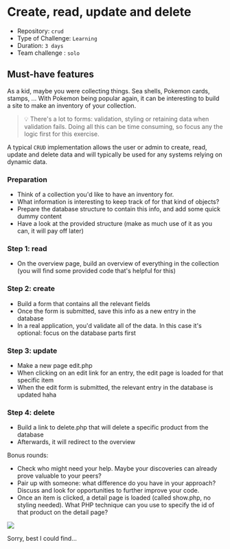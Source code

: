 # Create, read, update and delete

- Repository: `crud`
- Type of Challenge: `Learning`
- Duration: `3 days`
- Team challenge : `solo`

## Must-have features

As a kid, maybe you were collecting things. Sea shells, Pokemon cards, stamps, ...
With Pokemon being popular again, it can be interesting to build a site to make an inventory of your collection.

> 💡 There's a lot to forms: validation, styling or retaining data when validation fails. Doing all this can be time consuming, so focus any the logic first for this exercise.

A typical `CRUD` implementation allows the user or admin to create, read, update and delete data and will typically be used for any systems relying on dynamic data.

### Preparation
- Think of a collection you'd like to have an inventory for.
- What information is interesting to keep track of for that kind of objects?
- Prepare the database structure to contain this info, and add some quick dummy content
- Have a look at the provided structure (make as much use of it as you can, it will pay off later)

### Step 1: read
- On the overview page, build an overview of everything in the collection (you will find some provided code that's helpful for this)

### Step 2: create
- Build a form that contains all the relevant fields
- Once the form is submitted, save this info as a new entry in the database
- In a real application, you'd validate all of the data. In this case it's optional: focus on the database parts first

### Step 3: update
- Make a new page edit.php
- When clicking on an edit link for an entry, the edit page is loaded for that specific item
- When the edit form is submitted, the relevant entry in the database is updated
haha
### Step 4: delete
- Build a link to delete.php that will delete a specific product from the database
- Afterwards, it will redirect to the overview

Bonus rounds:
- Check who might need your help. Maybe your discoveries can already prove valuable to your peers?
- Pair up with someone: what difference do you have in your approach? Discuss and look for opportunities to further improve your code.
- Once an item is clicked, a detail page is loaded (called show.php, no styling needed). What PHP technique can you use to specify the id of that product on the detail page?

![](https://media.giphy.com/media/l3V0mgFspVuDAJK9y/giphy.gif)

Sorry, best I could find...